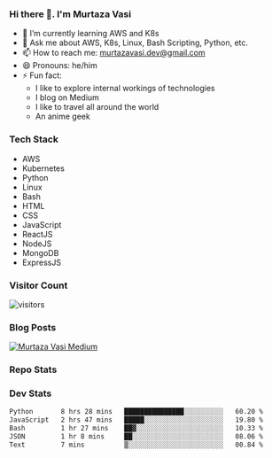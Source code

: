 ### Hi there 👋. I'm Murtaza Vasi

- 🌱 I’m currently learning AWS and K8s
- 💬 Ask me about AWS, K8s, Linux, Bash Scripting, Python, etc.
- 📫 How to reach me: murtazavasi.dev@gmail.com
- 😄 Pronouns: he/him
- ⚡ Fun fact:
  - I like to explore internal workings of technologies
  - I blog on Medium
  - I like to travel all around the world
  - An anime geek

### Tech Stack

- AWS
- Kubernetes
- Python
- Linux
- Bash
- HTML
- CSS
- JavaScript
- ReactJS
- NodeJS
- MongoDB
- ExpressJS

### Visitor Count

![visitors](https://visitor-badge.glitch.me/badge?page_id=murtazavasi.visitor-badge&left_color=green&right_color=red)

### Blog Posts

[![Murtaza Vasi Medium](https://github-readme-medium.vercel.app/?username=murtazavasi.dev&limit=3)](https://medium.com/@murtazavasi.dev)

### Repo Stats

### Dev Stats

<!--START_SECTION:waka-->

```txt
Python       8 hrs 28 mins   ███████████████░░░░░░░░░░   60.20 %
JavaScript   2 hrs 47 mins   █████░░░░░░░░░░░░░░░░░░░░   19.80 %
Bash         1 hr 27 mins    ██▓░░░░░░░░░░░░░░░░░░░░░░   10.33 %
JSON         1 hr 8 mins     ██░░░░░░░░░░░░░░░░░░░░░░░   08.06 %
Text         7 mins          ▒░░░░░░░░░░░░░░░░░░░░░░░░   00.84 %
```

<!--END_SECTION:waka-->
